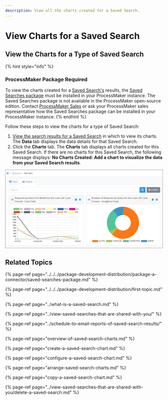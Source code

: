 ```yaml
---
description: View all the charts created for a Saved Search.
---
```


# View Charts for a Saved Search

## View the Charts for a Type of Saved Search

{% hint style="info" %}
### ProcessMaker Package Required

To view the charts created for a [Saved Search's](../what-is-a-saved-search.md) results, the [Saved Searches package](../../../package-development-distribution/package-a-connector/saved-searches-package.md) must be installed in your ProcessMaker instance. The Saved Searches package is not available in the ProcessMaker open-source edition. Contact [ProcessMaker Sales](mailto:sales@processmaker.com) or ask your ProcessMaker sales representative how the Saved Searches package can be installed in your ProcessMaker instance.
{% endhint %}

Follow these steps to view the charts for a type of Saved Search:

1. [View the search results for a Saved Search](../view-saved-searches-that-are-shared-with-you/view-search-results-for-a-saved-search.md) in which to view its charts. The **Data** tab displays the data details for that Saved Search.
2. Click the **Charts** tab. The **Charts** tab displays all charts created for this Saved Search. If there are no charts for this Saved Search, the following message displays: **No Charts Created: Add a chart to visualize the data from your Saved Search results**.

![Saved Search results for Requests of the &quot;All Loans&quot; Process showing charts](../../../.gitbook/assets/request-type-charts-tab-saved-search-package.png)

## Related Topics

{% page-ref page="../../../package-development-distribution/package-a-connector/saved-searches-package.md" %}

{% page-ref page="../../../package-development-distribution/first-topic.md" %}

{% page-ref page="../what-is-a-saved-search.md" %}

{% page-ref page="../view-saved-searches-that-are-shared-with-you/" %}

{% page-ref page="../schedule-to-email-reports-of-saved-search-results/" %}

{% page-ref page="overview-of-saved-search-charts.md" %}

{% page-ref page="create-a-saved-search-chart.md" %}

{% page-ref page="configure-a-saved-search-chart.md" %}

{% page-ref page="arrange-saved-search-charts.md" %}

{% page-ref page="copy-a-saved-search-chart.md" %}

{% page-ref page="../view-saved-searches-that-are-shared-with-you/delete-a-saved-search.md" %}


